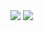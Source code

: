 <picture>
  <source
    srcset="https://github-readme-stats.vercel.app/api?username=joshstow&show_icons=true&theme=dark&rank_icon=github&border_color=30363d&bg_color=00000000"
    media="(prefers-color-scheme: dark)"
  />
  <source
    srcset="https://github-readme-stats.vercel.app/api?username=joshstow&show_icons=true&rank_icon=github"
    media="(prefers-color-scheme: light), (prefers-color-scheme: no-preference)"
  />
  <img align=top src="https://github-readme-stats.vercel.app/api?username=joshstow&show_icons=true&rank_icon=github" />
</picture>

<picture>
  <source
    srcset="https://github-readme-stats.vercel.app/api/top-langs/?username=joshstow&hide_progress=true&theme=dark&border_color=30363d&bg_color=00000000"
    media="(prefers-color-scheme: dark)"
  />
  <source
    srcset="https://github-readme-stats.vercel.app/api/top-langs/?username=joshstow&hide_progress=true"
    media="(prefers-color-scheme: light), (prefers-color-scheme: no-preference)"
  />
  <img align=top src="https://github-readme-stats.vercel.app/api/top-langs/?username=joshstow&hide_progress=true" />
</picture>
